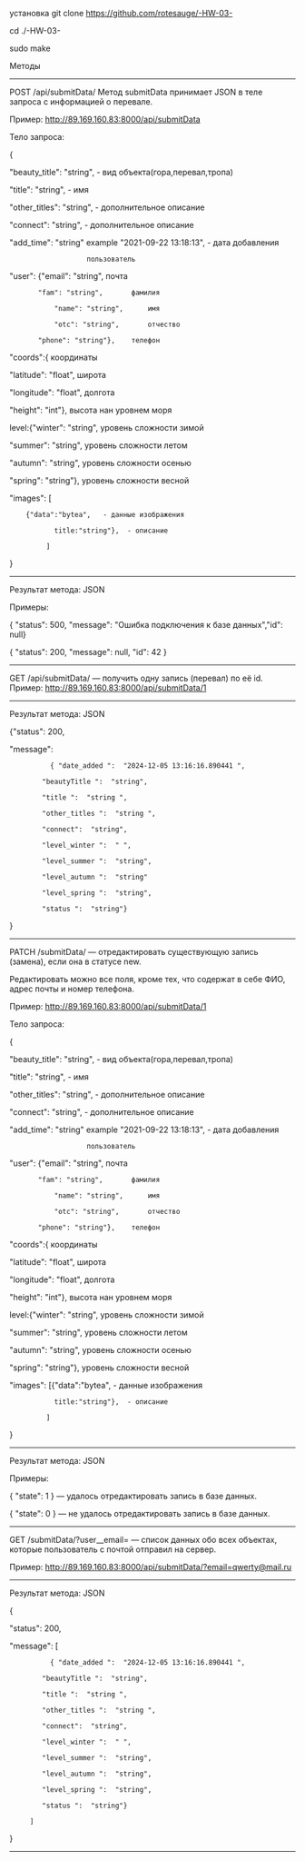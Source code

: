 установка
  git clone https://github.com/rotesauge/-HW-03-
  
  cd ./-HW-03-
  
  sudo make

Методы
*********************************************************************************************
POST /api/submitData/  Метод submitData принимает JSON в теле запроса с информацией о перевале.

Пример: http://89.169.160.83:8000/api/submitData 

Тело запроса:

{

  "beauty_title": "string", - вид объекта(гора,перевал,тропа)
  
  "title": "string",  - имя
  
  "other_titles": "string", - дополнительное описание
  
  "connect": "string",      - дополнительное описание
  
  "add_time": "string" example "2021-09-22 13:18:13", - дата добавления
  
                       пользователь 
		       
  "user": {"email": "string", 		почта
  
           "fam": "string",       фамилия  
	   
		       "name": "string",      имя
	 
		       "otc": "string",       отчество
	 
           "phone": "string"},    телефон
	   
   "coords":{                     координаты
   
  "latitude": "float",            широта
  
  "longitude": "float",           долгота
  
  "height": "int"},               высота нан уровнем моря
  


  level:{"winter": "string",     уровень сложности зимой
  
  "summer": "string",           уровень сложности летом
  
  "autumn": "string",           уровень сложности осенью
  
  "spring": "string"},          уровень сложности весной
  
   "images": [
   
   		{"data":"bytea",   - данные изображения 
   
               title:"string"},  - описание
	       
             ]
	     
}

--------------------------------------------------------------------------------------------

Результат метода: JSON

Примеры:



{ "status": 500, "message": "Ошибка подключения к базе данных","id": null}

{ "status": 200, "message": null, "id": 42 }



*********************************************************************************************


GET /api/submitData/<id> — получить одну запись (перевал) по её id.
Пример: http://89.169.160.83:8000/api/submitData/1

--------------------------------------------------------------------------------------------

Результат метода: JSON



{"status": 200, 

  "message": 
  
              { "date_added ":  "2024-12-05 13:16:16.890441 ",
	      
	        "beautyTitle ":  "string",
	 
	        "title ":  "string ",
	 
	        "other_titles ":  "string ",
	 
	        "connect":  "string",
	 
	        "level_winter ":  " ",
	 
	        "level_summer ":  "string",  
	 
	        "level_autumn ":  "string" 
	 
	        "level_spring ":  "string",  
	 
	        "status ":  "string"}
	 

       
}

*********************************************************************************************

PATCH /submitData/<id> — отредактировать существующую запись (замена), если она в статусе new.

Редактировать можно все поля, кроме тех, что содержат в себе ФИО, адрес почты и номер телефона. 

Пример: http://89.169.160.83:8000/api/submitData/1

Тело запроса:

{

  "beauty_title": "string", - вид объекта(гора,перевал,тропа)
  
  "title": "string",  - имя
  
  "other_titles": "string", - дополнительное описание
  
  "connect": "string",      - дополнительное описание
  
  "add_time": "string" example "2021-09-22 13:18:13", - дата добавления
  
                       пользователь
		       
  "user": {"email": "string", 	почта
  
           "fam": "string",       фамилия  
	   
		       "name": "string",      имя
	 
		       "otc": "string",       отчество
	 
           "phone": "string"},    телефон
	   
   "coords":{                     координаты
   
  "latitude": "float",            широта
  
  "longitude": "float",           долгота
  
  "height": "int"},               высота нан уровнем моря
  


  level:{"winter": "string",     уровень сложности зимой
  
  "summer": "string",           уровень сложности летом
  
  "autumn": "string",           уровень сложности осенью
  
  "spring": "string"},          уровень сложности весной
  

 
   "images": [{"data":"bytea",   - данные изображения 
   
               title:"string"},  - описание
	       
             ]
	     
}

--------------------------------------------------------------------------------------------

Результат метода: JSON

Примеры:

{ "state": 1 } — удалось отредактировать запись в базе данных.

{ "state": 0 } — не удалось отредактировать запись в базе данных.




*********************************************************************************************

GET /submitData/?user__email=<email> — список данных обо всех объектах,
                                       которые пользователь с почтой <email> отправил на сервер.
				       
Пример: http://89.169.160.83:8000/api/submitData/?email=qwerty@mail.ru


--------------------------------------------------------------------------------------------

Результат метода: JSON

{

"status": 200, 

  "message": [
  
              { "date_added ":  "2024-12-05 13:16:16.890441 ",
	      
	        "beautyTitle ":  "string",
	 
	        "title ":  "string ",
	 
	        "other_titles ":  "string ",
	 
	        "connect":  "string",
	 
	        "level_winter ":  " ",
	 
	        "level_summer ":  "string",  
	 
	        "level_autumn ":  "string", 
	 
	        "level_spring ":  "string", 
	 
	        "status ":  "string"}
	 
	     ] 
      
}

*********************************************************************************************
